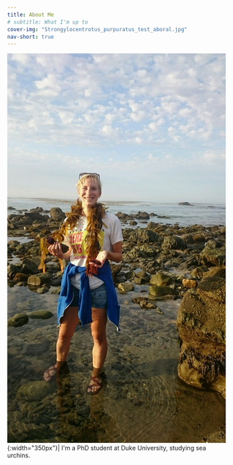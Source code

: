 ```yaml
---
title: About Me
# subtitle: What I'm up to
cover-img: "Strongylocentrotus_purpuratus_test_aboral.jpg"
nav-short: true
---
```


![me](julia.jpg){:width="350px"}| I'm a PhD student at Duke University, studying sea urchins.
